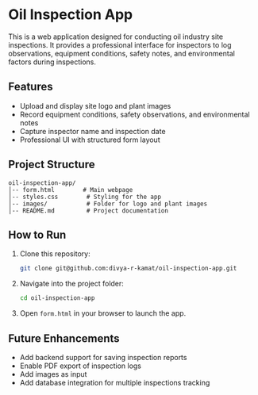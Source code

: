 # Oil Inspection App

This is a web application designed for conducting oil industry site inspections. 
It provides a professional interface for inspectors to log observations, equipment conditions, safety notes, and environmental factors during inspections.

## Features
- Upload and display site logo and plant images
- Record equipment conditions, safety observations, and environmental notes
- Capture inspector name and inspection date
- Professional UI with structured form layout

## Project Structure
```
oil-inspection-app/
│-- form.html        # Main webpage
│-- styles.css        # Styling for the app
│-- images/           # Folder for logo and plant images
│-- README.md         # Project documentation
```

## How to Run
1. Clone this repository:
   ```bash
   git clone git@github.com:divya-r-kamat/oil-inspection-app.git
   ```
2. Navigate into the project folder:
   ```bash
   cd oil-inspection-app
   ```
3. Open `form.html` in your browser to launch the app.

## Future Enhancements
- Add backend support for saving inspection reports
- Enable PDF export of inspection logs
- Add images as input
- Add database integration for multiple inspections tracking

